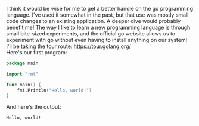 I think it would be wise for me to get a better handle on the go programming language.  I've used it somewhat in the past, but that use was mostly small code changes to an existing application.  A deeper dive would probably benefit me!  The way I like to learn a new programming language is through small bite-sized experiments, and the official go website allows us to experiment with go without even having to install anything on our system!  I'll be taking the tour route: https://tour.golang.org/  
Here's our first program:
```go
package main

import "fmt"

func main() {
	fmt.Println("Hello, world!")
}
```
And here's the output:
```
Hello, world!
```
